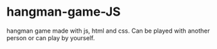 # hangman-game-JS
hangman game made with js, html and css. Can be played with another person or can play by yourself.

